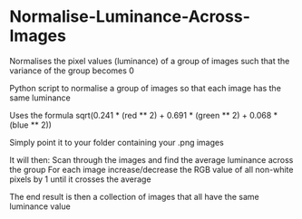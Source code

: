 # Normalise-Luminance-Across-Images
Normalises the pixel values (luminance) of a group of images such that the variance of the group becomes 0

Python script to normalise a group of images so that each image has the same luminance

Uses the formula sqrt(0.241 * (red ** 2) + 0.691 * (green ** 2) + 0.068 * (blue ** 2))

Simply point it to your folder containing your .png images

It will then:
  Scan through the images and find the average luminance across the group
  For each image increase/decrease the RGB value of all non-white pixels by 1 until it crosses the average
  
The end result is then a collection of images that all have the same luminance value
